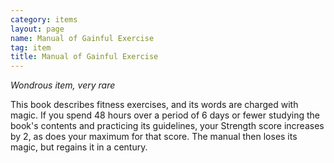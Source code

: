 ```yaml
---
category: items
layout: page
name: Manual of Gainful Exercise 
tag: item
title: Manual of Gainful Exercise 
---
```


_Wondrous item, very rare_ 

This book describes fitness exercises, and its words are charged with magic. If you spend 48 hours over a period of 6 days or fewer studying the book's contents and practicing its guidelines, your Strength score increases by 2, as does your maximum for that score. The manual then loses its magic, but regains it in a century. 
